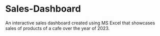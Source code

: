 # Sales-Dashboard
An interactive sales dashboard created using MS Excel that showcases sales of products of a cafe over the year of 2023.
